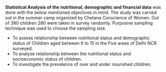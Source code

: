 **Statistical Analysis of the nutritional, demographic and financial data** was done with the below mentioned objectives in mind. The study was carried out in the summer camp organized by Chetana Conscience of Women. Out of 380 children 280 were taken in survey randomly. Purposive sampling technique was used to choose the sampling size. 


- To assess relationship between nutritional status and demographic status of Children aged between 6 to 15 in the Five areas of Delhi NCR surveyed.
- To analyse relationship between the nutritional status and socioeconomic status of children.
- To investigate the prevalence of over and under nourished children. 
